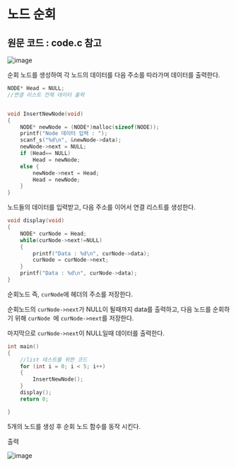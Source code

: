 # 노드 순회

## 원문 코드 : code.c 참고

![image](https://github.com/sc11046/C-programming/assets/121782720/08af2361-9091-44d7-9ccb-5aa8628cf408)

순회 노드를 생성하여 각 노드의 데이터를 다음 주소를 따라가며 데이터를 출력한다.

```c
NODE* Head = NULL;
//연결 리스트 전체 데이터 출력


void InsertNewNode(void)
{
	NODE* newNode = (NODE*)malloc(sizeof(NODE));
	printf("Node 데이터 입력 : ");
	scanf_s("%d\n", &newNode->data);
	newNode->next = NULL;
	if (Head== NULL)
		Head = newNode;
	else {
		newNode->next = Head;
		Head = newNode;
	}
}
```

노드들의 데이터를 입력받고, 다음 주소를 이어서 연결 리스트를 생성한다.

```c
void display(void)
{
	NODE* curNode = Head;
	while(curNode->next!=NULL)
	{
		printf("Data : %d\n", curNode->data);
		curNode = curNode->next;
	}
	printf("Data : %d\n", curNode->data);
}
```

순회노드 즉, `curNode`에 헤더의 주소를 저장한다.

순회노드의 `curNode->next`가 NULL이 될때까지 data를 출력하고, 다음 노드를 순회하기 위해 `curNode `에 `curNode->next`를 저장한다.

마지막으로 `curNode->next`이  NULL일때 데이터를 출력한다.

```c
int main()
{
	//list 테스트를 위한 코드
	for (int i = 0; i < 5; i++)
	{
		InsertNewNode();
	}
	display();
	return 0;

}
```

5개의 노드를 생성 후 순회 노드 함수를 동작 시킨다.

출력

![image](https://github.com/sc11046/C-programming/assets/121782720/a3feebdc-ad92-4c13-a3f7-a2d4f8869abd)